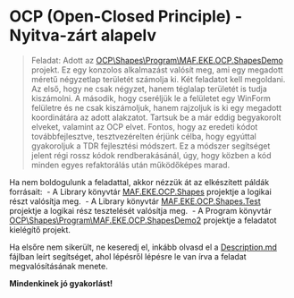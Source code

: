 # OCP (Open-Closed Principle) - Nyitva-zárt alapelv

> Feladat: Adott az [OCP\Shapes\Program\MAF.EKE.OCP.ShapesDemo](https://github.com/malbertHE/EKECodingDodjo/tree/master/Principle/OCP/Shapes/Program/MAF.EKE.OCP.ShapesDemo) projekt. Ez egy konzolos alkalmazást valósít meg, ami egy megadott méretű négyzetlap területét számolja ki. Két feladatot kell megoldani. Az első, hogy ne csak négyzet, hanem téglalap területét is tudja kiszámolni. A második, hogy cseréljük le a felületet egy WinForm felületre és ne csak kiszámoljuk, hanem rajzoljuk is ki egy megadott koordinátára az adott alakzatot. Tartsuk be a már eddig begyakorolt elveket, valamint az OCP elvet. Fontos, hogy az eredeti kódot továbbfejlesztve, tesztvezérelten érjünk célba, hogy egyúttal gyakoroljuk a TDR fejlesztési módszert. Ez a módszer segítséget jelent régi rossz kódok rendberakásánál, úgy, hogy közben a kód minden egyes refaktorálás után működőképes marad.

Ha nem boldogulunk a feladattal, akkor nézzük át az elkészített páldák forrásait:
 - A Library könyvtár [MAF.EKE.OCP.Shapes](https://github.com/malbertHE/EKECodingDodjo/tree/master/Principle/OCP/Shapes/Library/MAF.EKE.OCP.Shapes) projektje a logikai részt valósítja meg.
 - A Library könyvtár [MAF.EKE.OCP.Shapes.Test](https://github.com/malbertHE/EKECodingDodjo/tree/master/Principle/OCP/Shapes/Library/MAF.EKE.OCP.Shapes.Test) projektje a logikai rész tesztelését valósítja meg.
 - A Program könyvtár [OCP\Shapes\Program\MAF.EKE.OCP.ShapesDemo2](https://github.com/malbertHE/EKECodingDodjo/tree/master/Principle/OCP/Shapes/Program/MAF.EKE.OCP.ShapesDemo2) projektje a feladatot kielégítő projekt.

Ha elsőre nem sikerült, ne keseredj el, inkább olvasd el a [Description.md](Docs/Description.md) fájlban leírt segítséget, ahol lépésről lépésre le van írva a feladat megvalósításának menete.

**Mindenkinek jó gyakorlást!**
